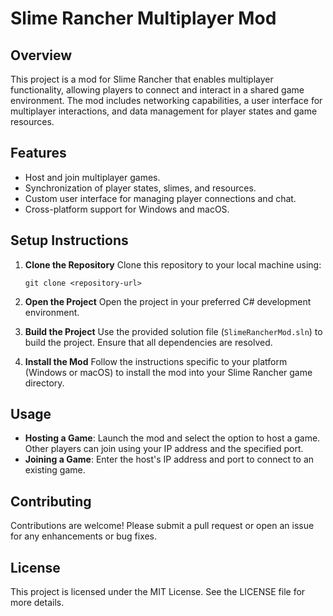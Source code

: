 # Slime Rancher Multiplayer Mod

## Overview
This project is a mod for Slime Rancher that enables multiplayer functionality, allowing players to connect and interact in a shared game environment. The mod includes networking capabilities, a user interface for multiplayer interactions, and data management for player states and game resources.

## Features
- Host and join multiplayer games.
- Synchronization of player states, slimes, and resources.
- Custom user interface for managing player connections and chat.
- Cross-platform support for Windows and macOS.

## Setup Instructions
1. **Clone the Repository**
   Clone this repository to your local machine using:
   ```
   git clone <repository-url>
   ```

2. **Open the Project**
   Open the project in your preferred C# development environment.

3. **Build the Project**
   Use the provided solution file (`SlimeRancherMod.sln`) to build the project. Ensure that all dependencies are resolved.

4. **Install the Mod**
   Follow the instructions specific to your platform (Windows or macOS) to install the mod into your Slime Rancher game directory.

## Usage
- **Hosting a Game**: Launch the mod and select the option to host a game. Other players can join using your IP address and the specified port.
- **Joining a Game**: Enter the host's IP address and port to connect to an existing game.

## Contributing
Contributions are welcome! Please submit a pull request or open an issue for any enhancements or bug fixes.

## License
This project is licensed under the MIT License. See the LICENSE file for more details.